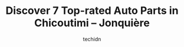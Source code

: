 ---
layout: ampstory
image: https://i0.wp.com/www.auto.or.id/wp-content/uploads/2023/06/kenny-u-pull-saguenay-0-chicoutimi-jonquic3a8re-1686327573.jpeg?resize=640,853
author: techidn
featured: false
description: Chicoutimi – Jonquière, Quebec, Canada is a haven for Auto Parts enthusiasts, boasting an impressive array of 7 top-notch establishments. Whether youre a seasoned connoisseur or simply c
title: Discover 7 Top-rated Auto Parts in Chicoutimi – Jonquière
cover:
   title: Discover 7 Top-rated Auto Parts in Chicoutimi – Jonquière
   subtitle: AUTO.OR.ID
   background: https://www.auto.or.id/wp-content/uploads/2023/06/kenny-u-pull-saguenay-0-chicoutimi-jonquic3a8re-1686327573.jpeg

pages: 
 - layout: thirds
   top: <h1>#1 Pièces DAutos Ste-Geneviève</h1>
   bottom: "<p>Can buy car parts at a great price! 👍if they dont have the parts, they have it quickly. 😀</p>"
   background: https://www.auto.or.id/wp-content/uploads/2023/06/kenny-u-pull-saguenay-1-chicoutimi-jonquic3a8re-1686327575.jpeg
   backgroundblur: true
 - layout: thirds
   top: <h1>#2 Kenny U-Pull Saguenay</h1>
   bottom: "<p>4383 Rue Châteauguay, Jonquière, QC G8A 0A3, Canada</p>"
   background: https://www.auto.or.id/wp-content/uploads/2023/06/kenny-u-pull-saguenay-2-chicoutimi-jonquic3a8re-1686327575.jpeg
   cta:
      link: https://www.auto.or.id/discover-7-top-rated-auto-parts-in-chicoutimi-jonquiere/
      text: Discover 7 Top-rated Auto Parts in Chicoutimi – Jonquière
 - layout: thirds
   top: <h1>#3 Pièces DAutos Ste-Geneviève</h1>
   bottom: "<p>2184 Rue Saint-Dominique, Jonquière, QC G7X 6M3, Canada</p>"
   background: https://images.unsplash.com/photo-1623261788328-cf730e9f2667?ixlib=rb-4.0.3&ixid=MnwxMjA3fDB8MHxwaG90by1wYWdlfHx8fGVufDB8fHx8&auto=format&fit=crop&w=640&h=853&q=80
   cta:
      link: https://www.auto.or.id/discover-7-top-rated-auto-parts-in-chicoutimi-jonquiere/
      text: Discover 7 Top-rated Auto Parts in Chicoutimi – Jonquière
 - layout: thirds
   top: <h1>#4 Pièces Dautos P & L Ltée</h1>
   bottom: "<p>1551 Bd Saint-Paul, Chicoutimi, QC G7J 3Y3, Canada</p>"
   background: https://images.unsplash.com/photo-1551727324-355cda9f1884?ixlib=rb-4.0.3&ixid=MnwxMjA3fDB8MHxwaG90by1wYWdlfHx8fGVufDB8fHx8&auto=format&fit=crop&w=640&h=853&q=80
   cta:
      link: https://www.auto.or.id/discover-7-top-rated-auto-parts-in-chicoutimi-jonquiere/
      text: Discover 7 Top-rated Auto Parts in Chicoutimi – Jonquière
 - layout: thirds
   top: <h1>#5 Pieces dAuto Saguenay S & L Ltee</h1>
   bottom: "<p>1560 Blvd. Renaud, Chicoutimi, QC G7H 5A7, Canada</p>"
   background: https://images.unsplash.com/photo-1536700503339-1e4b06520771?ixlib=rb-4.0.3&ixid=MnwxMjA3fDB8MHxwaG90by1wYWdlfHx8fGVufDB8fHx8&auto=format&fit=crop&w=640&h=853&q=80
   cta:
      link: https://www.auto.or.id/discover-7-top-rated-auto-parts-in-chicoutimi-jonquiere/
      text: Discover 7 Top-rated Auto Parts in Chicoutimi – Jonquière
 - layout: thirds
   top: <h1>#6 Bernier Maurice</h1>
   bottom: "<p>3644 Rue de Champlain, Jonquière, QC G7X 1M9, Canada</p>"
   background: https://images.unsplash.com/photo-1568738836391-d15d766832ad?ixlib=rb-4.0.3&ixid=MnwxMjA3fDB8MHxwaG90by1wYWdlfHx8fGVufDB8fHx8&auto=format&fit=crop&w=640&h=853&q=80
   cta:
      link: https://www.auto.or.id/discover-7-top-rated-auto-parts-in-chicoutimi-jonquiere/
      text: Discover 7 Top-rated Auto Parts in Chicoutimi – Jonquière
 - layout: thirds
   top: <h1>#7 Metaux & Pieces Savard</h1>
   bottom: "<p>3357 Boulevard St François, Jonquière, QC G7X 2W8, Canada</p>"
   background: https://images.unsplash.com/photo-1639664148649-3c0fa2ee24b0?ixlib=rb-4.0.3&ixid=MnwxMjA3fDB8MHxwaG90by1wYWdlfHx8fGVufDB8fHx8&auto=format&fit=crop&w=640&h=853&q=80
   cta:
      link: https://www.auto.or.id/discover-7-top-rated-auto-parts-in-chicoutimi-jonquiere/
      text: Discover 7 Top-rated Auto Parts in Chicoutimi – Jonquière
 - layout: thirds
   middle: Continue reading...
   background: https://images.unsplash.com/photo-1625078995475-24378c4d611b?ixlib=rb-4.0.3&ixid=MnwxMjA3fDB8MHxwaG90by1wYWdlfHx8fGVufDB8fHx8&auto=format&fit=crop&w=640&h=853&q=80
   cta:
      link: https://www.auto.or.id/discover-7-top-rated-auto-parts-in-chicoutimi-jonquiere/
      text: Discover 7 Top-rated Auto Parts in Chicoutimi – Jonquière

---